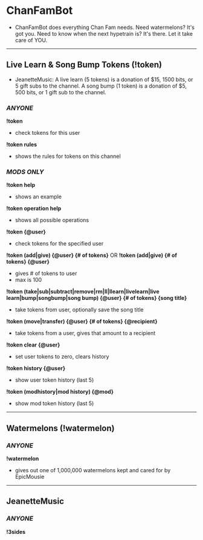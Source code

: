 # ChanFamBot

- ChanFamBot does everything Chan Fam needs. Need watermelons? It's got you. Need to know when the next hypetrain is? It's there. Let it take care of YOU.

---

## Live Learn & Song Bump Tokens (!token)

- JeanetteMusic: A live learn (5 tokens) is a donation of $15, 1500 bits, or 5 gift subs to the channel. A song bump (1 token) is a donation of $5, 500 bits, or 1 gift sub to the channel.
  
### *ANYONE*

**!token**
- check tokens for this user

**!token rules**
-  shows the rules for tokens on this channel

### *MODS ONLY*

**!token help**
- shows an example

**!token operation help**
- shows all possible operations

**!token {@user}**
- check tokens for the specified user

**!token (add|give) {@user} {# of tokens}** OR **!token (add|give) {# of tokens} {@user}**
- gives # of tokens to user
- max is 100

**!token (take|sub|subtract|remove|rm|ll|llearn|livelearn|live learn|bump|songbump|song bump) {@user} {# of tokens} {song title}**
- take tokens from user, optionally save the song title

**!token (move|transfer) {@user} {# of tokens} {@recipient}**
- take tokens from a user, gives that amount to a recipient

**!token clear {@user}**
- set user tokens to zero, clears history

**!token history {@user}**
- show user token history (last 5)

**!token (modhistory|mod history) {@mod}**
- show mod token history (last 5)

---

## Watermelons (!watermelon)

### *ANYONE*

**!watermelon**
- gives out one of 1,000,000 watermelons kept and cared for by EpicMousie

---

## JeanetteMusic 

### *ANYONE*

**!3sides**
